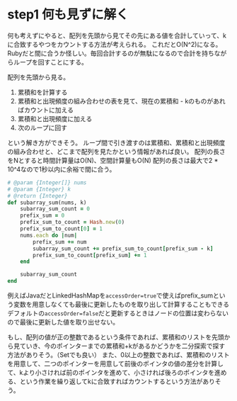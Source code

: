 # step1 何も見ずに解く
何も考えずにやると、配列を先頭から見てその先にある値を合計していって、kに合致するやつをカウントする方法が考えられる。
これだとO(N^2)になる。Rubyだと間に合うか怪しい。毎回合計するのが無駄になるので合計を持ちながらループを回すことにする。

配列を先頭から見る。
1. 累積和を計算する
1. 累積和と出現頻度の組み合わせの表を見て、現在の累積和 - kのものがあればカウントに加える
1. 累積和と出現頻度に加える
1. 次のループに回す

という解き方ができそう。
ループ間で引き渡すのは累積和、累積和と出現頻度の組み合わせと、どこまで配列を見たかという情報があれば良い。
配列の長さをNとすると時間計算量はO(N)、空間計算量もO(N)
配列の長さは最大で2 * 10^4なので1秒以内に余裕で間に合う。

```ruby
# @param {Integer[]} nums
# @param {Integer} k
# @return {Integer}
def subarray_sum(nums, k)
    subarray_sum_count = 0
    prefix_sum = 0
    prefix_sum_to_count = Hash.new(0)
    prefix_sum_to_count[0] = 1
    nums.each do |num|
        prefix_sum += num
        subarray_sum_count += prefix_sum_to_count[prefix_sum - k]
        prefix_sum_to_count[prefix_sum] += 1
    end

    subarray_sum_count
end
```

例えばJavaだとLinkedHashMapを`accessOrder=true`で使えばprefix_sumという変数を用意しなくても最後に更新したものを取り出して計算することもできる
デフォルトの`accessOrder=false`だと更新するときはノードの位置は変わらないので最後に更新した値を取り出せない。

もし、配列の値が正の整数であるという条件であれば、累積和のリストを先頭から見ていき、今のポインターまでの累積和+kがあるかどうかを二分探索で探す方法がありそう。（Setでも良い）
また、0以上の整数であれば、累積和のリストを用意して、二つのポインターを用意して前後のポインタの値の差分を計算して、kより小さければ前のポインタを進めて、小さければ後ろのポインタを進める、という作業を繰り返してkに合致すればカウントするという方法がありそう。
